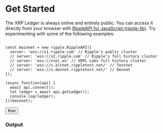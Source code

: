 # Get Started

The XRP Ledger is always online and entirely public. You can access it directly from your browser with [RippleAPI for JavaScript (ripple-lib)](rippleapi-reference.html). Try experimenting with some of the following examples:

<script src="https://cdnjs.cloudflare.com/ajax/libs/lodash.js/4.17.15/lodash.js"></script>
<script type="application/javascript" src="assets/js/ripple-lib-1.8.0-min.js"></script>
<link rel="stylesheet" type="text/css" href="assets/vendor/codemirror.css"/>
<script type="text/javascript" src="assets/vendor/codemirror-js-json-lint.min.js"></script>

<pre><code id="step2code">
const mainnet = new ripple.RippleAPI({
  server: 'wss://s1.ripple.com' // Ripple's public cluster
  // server: 'wss://s2.ripple.com' // Ripple's full history cluster
  // server: 'wss://xrpl.ws' // XRPL Labs full history cluster
  // server: 'wss://s.altnet.rippletest.net/' // Testnet
  // server: 'wss://s.devnet.rippletest.net/' // Devnet
});

(async function(api) {
  await api.connect();
  let ledger = await api.getLedger();
  console.log(ledger);
})(mainnet);
</code></pre>
<button type="button" id="step2button" class="btn btn-primary">Run</button>
<h3>Output</h3>
<div id="step2resp"></div>

<script type="application/javascript">
const code_ex = $("#step2code");
const code_text = code_ex.text().trim();
code_ex.text("");
const cm = CodeMirror(code_ex.get(0), {
  mode: 'javascript',
  json: false,
  smartIndent: false,
});
cm.setValue(code_text);
const cm_resp = CodeMirror($("#step2resp").get(0), {
  mode: 'javascript',
  json: false,
  readOnly: true
});

let ret;
$("#step2button").click((evt) => {
  const oldconsole = console;
  console = {
    log: (...args) => {
      oldconsole.log(...args);
      args.forEach(arg => cm_resp.setValue(JSON.stringify(arg, null, 2)))
    }
  }
  Function(cm.getValue())();
});
</script>
